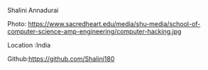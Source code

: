 Shalini Annadurai

Photo: https://www.sacredheart.edu/media/shu-media/school-of-computer-science-amp-engineering/computer-hacking.jpg

Location :India

Github:https://github.com/Shalini180
